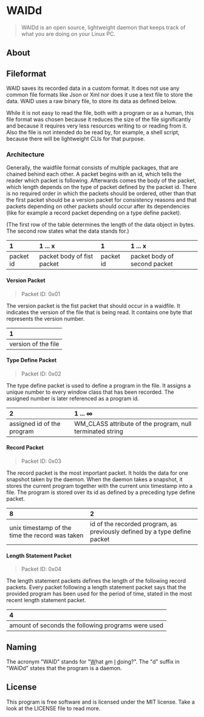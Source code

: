 # WAIDd
> WAIDd is an open source, lightweight daemon that keeps track of what you are doing on your Linux PC. 
## About


## Fileformat
WAID saves its recorded data in a custom format. It does not use any common file formats like Json or Xml nor does it use a text file to store the data. WAID uses a raw binary file, to store its data as defined below. 

While it is not easy to read the file, both with a program or as a human, this file format was chosen because it reduces the size of the file significantly and because it requires very less resources writing to or reading from it. Also the file is not intended do be read by, for example, a shell script, because there will be lightweight CLIs for that purpose. 

### Architecture
Generally, the waidfile format consists of multiple packages, that are chained behind each other. A packet begins with an id, which tells the reader which packet is following. Afterwards comes the body of the packet, which length depends on the type of packet defined by the packet id. There is no required order in which the packets should be ordered, other than that the first packet should be a version packet for consistency reasons and that packets depending on other packets should occur after its dependencies (like for example a record packet depending on a type define packet).

(The first row of the table determines the length of the data object in bytes. The second row states what the data stands for.)

| 1 | 1 ... x | 1 | 1 ... x |
|:---|:---|:---|:---|
| packet id | packet body of fist packet | packet id | packet body of second packet |

#### Version Packet
> Packet ID: 0x01

The version packet is the fist packet that should occur in a waidfile. It indicates the version of the file that is being read. It contains one byte that represents the version number.

| 1 |
|:---|
| version of the file |

#### Type Define Packet
> Packet ID: 0x02

The type define packet is used to define a program in the file. It assigns a unique number to every window class that has been recorded. The assigned number is later referenced as a program id.

| 2 | 1 ... ∞ |
|:---|:---|
| assigned id of the program | WM_CLASS attribute of the program, null terminated string | 

#### Record Packet
> Packet ID: 0x03
 
The record packet is the most important packet. It holds the data for one snapshot taken by the daemon. When the daemon takes a snapshot, it stores the current program together with the current unix timestamp into a file. The program is stored over its id as defined by a preceding type define packet.

| 8 | 2 |
|:---|:---|
| unix timestamp of the time the record was taken | id of the recorded program, as previously defined by a type define packet | 

#### Length Statement Packet
> Packet ID: 0x04

The length statement packets defines the length of the following record packets. Every packet following a length statement packet says that the provided program has been used for the period of time, stated in the most recent length statement packet.

| 4 |
|:---|
| amount of seconds the following programs were used | 

## Naming
The acronym "WAID" stands for "<u>W</u>hat <u>a</u>m <u>I</u> <u>d</u>oing?". The "d" suffix in "WAIDd" states that the program is a daemon.

## License
This program is free software and is licensed under the MIT license. Take a look at the LICENSE file to read more.